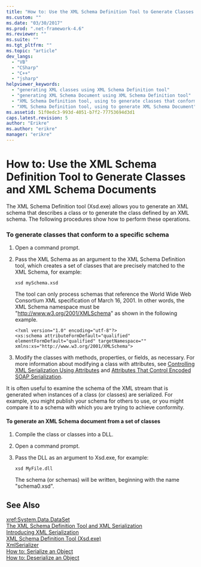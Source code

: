 ```yaml
---
title: "How to: Use the XML Schema Definition Tool to Generate Classes and XML Schema Documents | Microsoft Docs"
ms.custom: ""
ms.date: "03/30/2017"
ms.prod: ".net-framework-4.6"
ms.reviewer: ""
ms.suite: ""
ms.tgt_pltfrm: ""
ms.topic: "article"
dev_langs: 
  - "VB"
  - "CSharp"
  - "C++"
  - "jsharp"
helpviewer_keywords: 
  - "generating XML classes using XML Schema Definition tool"
  - "generating XML Schema Document using XML Schema Definition tool"
  - "XML Schema Definition tool, using to generate classes that conform to specific schema"
  - "XML Schema Definition tool, using to generate XML Schema Document"
ms.assetid: 51f0edc3-993d-4051-b7f2-77753694d3d1
caps.latest.revision: 5
author: "Erikre"
ms.author: "erikre"
manager: "erikre"
---
```

# How to: Use the XML Schema Definition Tool to Generate Classes and XML Schema Documents
The XML Schema Definition tool (Xsd.exe) allows you to generate an XML schema that describes a class or to generate the class defined by an XML schema. The following procedures show how to perform these operations.  
  
### To generate classes that conform to a specific schema  
  
1.  Open a command prompt.  
  
2.  Pass the XML Schema as an argument to the XML Schema Definition tool, which creates a set of classes that are precisely matched to the XML Schema, for example:  
  
    ```  
    xsd mySchema.xsd  
    ```  
  
     The tool can only process schemas that reference the World Wide Web Consortium XML specification of March 16, 2001. In other words, the XML Schema namespace must be "http://www.w3.org/2001/XMLSchema" as shown in the following example.  
  
    ```  
    <?xml version="1.0" encoding="utf-8"?>  
    <xs:schema attributeFormDefault="qualified" elementFormDefault="qualified" targetNamespace="" xmlns:xs="http://www.w3.org/2001/XMLSchema">  
    ```  
  
3.  Modify the classes with methods, properties, or fields, as necessary. For more information about modifying a class with attributes, see [Controlling XML Serialization Using Attributes](../../../docs/framework/serialization/controlling-xml-serialization-using-attributes.md) and [Attributes That Control Encoded SOAP Serialization](../../../docs/framework/serialization/attributes-that-control-encoded-soap-serialization.md).  
  
 It is often useful to examine the schema of the XML stream that is generated when instances of a class (or classes) are serialized. For example, you might publish your schema for others to use, or you might compare it to a schema with which you are trying to achieve conformity.  
  
#### To generate an XML Schema document from a set of classes  
  
1.  Compile the class or classes into a DLL.  
  
2.  Open a command prompt.  
  
3.  Pass the DLL as an argument to Xsd.exe, for example:  
  
    ```  
    xsd MyFile.dll  
    ```  
  
     The schema (or schemas) will be written, beginning with the name "schema0.xsd".  
  
## See Also  
 <xref:System.Data.DataSet>   
 [The XML Schema Definition Tool and XML Serialization](../../../docs/framework/serialization/the-xml-schema-definition-tool-and-xml-serialization.md)   
 [Introducing XML Serialization](../../../docs/framework/serialization/introducing-xml-serialization.md)   
 [XML Schema Definition Tool (Xsd.exe)](../../../docs/framework/serialization/xml-schema-definition-tool-xsd-exe.md)   
 [XmlSerializer](https://msdn.microsoft.com/en-us/library/system.xml.serialization.xmlserializer.aspx)   
 [How to: Serialize an Object](../../../docs/framework/serialization/how-to-serialize-an-object.md)   
 [How to: Deserialize an Object](../../../docs/framework/serialization/how-to-deserialize-an-object.md)